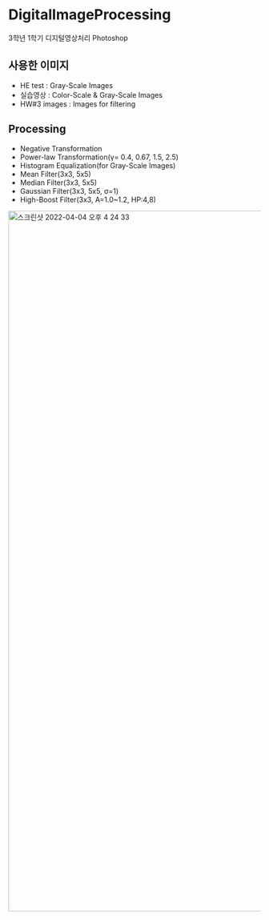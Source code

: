 # DigitalImageProcessing
3학년 1학기 디지털영상처리 Photoshop

## 사용한 이미지
- HE test : Gray-Scale Images
- 실습영상 : Color-Scale & Gray-Scale Images
- HW#3 images : Images for filtering

## Processing
- Negative Transformation
- Power-law Transformation(γ= 0.4, 0.67, 1.5, 2.5)
- Histogram Equalization(for Gray-Scale Images)
- Mean Filter(3x3, 5x5)
- Median Filter(3x3, 5x5)
- Gaussian Filter(3x3, 5x5, σ=1)
- High-Boost Filter(3x3, A=1.0~1.2, HP:4,8)

<img width="1400" alt="스크린샷 2022-04-04 오후 4 24 33" src="https://user-images.githubusercontent.com/82302700/161493831-8ebbe4d0-da5a-4fbd-8233-b66b7b8438fb.png">

